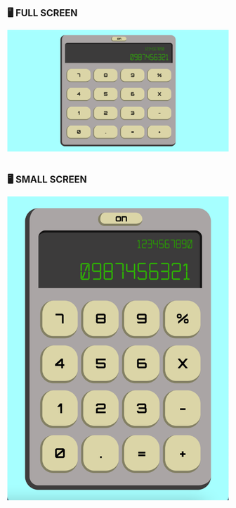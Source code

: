 <h2>🖥 FULL SCREEN</h2>
<img src="https://github.com/ediaz-ce/JavaScript-Vanilla/blob/main/calculadora/Proyect/calculadora-full-screen.png">
<br>
<br>
<h2>🖥 SMALL SCREEN</h2>
<img src="https://github.com/ediaz-ce/JavaScript-Vanilla/blob/main/calculadora/Proyect/calculadora-small-screen.png">

